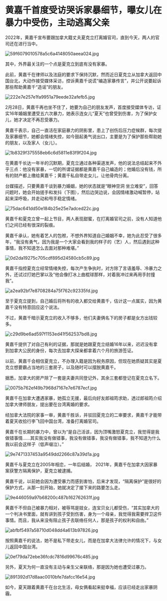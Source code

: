 # 黄嘉千首度受访哭诉家暴细节，曝女儿在暴力中受伤，主动逃离父亲

2022年，黄嘉千宣布要跟加拿大籍丈夫夏克立打离婚官司，直到今天，两人的官司还在进行当中。

![59f6079010578a5c6a4148050aeea024.jpg](https://raw.githubusercontent.com/qqhsx/qqnews_image/main/2024/02/28/黄嘉千首度受访哭诉家暴细节，曝女儿在暴力中受伤，主动逃离父亲/59f6079010578a5c6a4148050aeea024.jpg)

其中，外界最关注的一个点是夏克立到底有没有家暴。

此前，黄嘉千在律师以及法庭的要求下保持沉默，然而近日夏克立从加拿大返回中国台北，大动作接受媒体采访，控诉黄嘉千说谎“编造家暴传言”，并公开说要起诉那些帮助黄嘉千“造谣”的朋友。

![222e7e257e1fa9951a79eede32afefb5.jpg](https://raw.githubusercontent.com/qqhsx/qqnews_image/main/2024/02/28/黄嘉千首度受访哭诉家暴细节，曝女儿在暴力中受伤，主动逃离父亲/222e7e257e1fa9951a79eede32afefb5.jpg)

2月28日，黄嘉千再也坐不住了，她要为自己的朋友发声，首度接受媒体专访，证实16年婚姻里遭受五六次暴力，她表示连女儿“夏天”也曾受到伤害，为了保护女儿，她才决定不再忍受暴力。

黄嘉千表示，自己一直活在家庭暴力的阴影里，患上了创伤后压力症候群，每次提及家暴细节，她都会情绪失控，如今鼓起勇气说出口，主要是为了保护那些帮助她的朋友，以及家人（女儿）。

![1b8329f375558eb6c6d5811e83f9f204.jpg](https://raw.githubusercontent.com/qqhsx/qqnews_image/main/2024/02/28/黄嘉千首度受访哭诉家暴细节，曝女儿在暴力中受伤，主动逃离父亲/1b8329f375558eb6c6d5811e83f9f204.jpg)

在黄嘉千长达一年半的沉默期，夏克立通过各种渠道发声，他的说法总结起来不外乎三点：他没有家暴，一切的所谓证据都是黄嘉千自己编造的；他婚后没有钱，所有的财产都上缴给黄嘉千；黄嘉千私自带走女儿，让他骨肉分离。

台媒描述，只要黄嘉千谈到暴力婚姻，她的状态就是“眼神空洞
坐立难安”，回答问题时，她会开始搓手和发抖（下图），然后边哭边说，会因情绪激动喊暂停，站起来深呼吸，并走动和甩手稳定情绪。

![75dac641dd50e184b25e25e7adced22c.jpg](https://raw.githubusercontent.com/qqhsx/qqnews_image/main/2024/02/28/黄嘉千首度受访哭诉家暴细节，曝女儿在暴力中受伤，主动逃离父亲/75dac641dd50e184b25e25e7adced22c.jpg)

黄嘉千和夏克立曾一起上节目，两人表现甜蜜，在打离婚官司之前，没有人知道他们之间已经有很深的裂痕。

黄嘉千承认，她有着艺人的包袱，不想外界知道自己婚姻不幸，她为此忍受了很多年，“我没有勇气，因为我是一个大家会看到我的样子的（艺）人，然后遇到这种事情，我不知道怎么去面对那种难堪。”

![0d2da19275c705cdf895d24580cb5c89.jpg](https://raw.githubusercontent.com/qqhsx/qqnews_image/main/2024/02/28/黄嘉千首度受访哭诉家暴细节，曝女儿在暴力中受伤，主动逃离父亲/0d2da19275c705cdf895d24580cb5c89.jpg)

黄嘉千指控夏克立经常情绪失控，每次产生争执时，对方除了言语羞辱、冷暴力之外，还试过打她巴掌以及“他会像打冰上曲棍球那样，对着我冲过来再用手肘撞我”。

![a2ea92bf7e8708284a75f762c92335fd.jpg](https://raw.githubusercontent.com/qqhsx/qqnews_image/main/2024/02/28/黄嘉千首度受访哭诉家暴细节，曝女儿在暴力中受伤，主动逃离父亲/a2ea92bf7e8708284a75f762c92335fd.jpg)

至于夏克立提到，自己婚后将所有的收入都交给黄嘉千，估计这一点属实，因为黄嘉千没有特意回应这个说法。

不过，黄嘉千暗示夏克立的收入不够多，他们夫妻俩名下的房子都是女方出钱较多。

![c29d9be6ad597f1153ed41f562537bd8.jpg](https://raw.githubusercontent.com/qqhsx/qqnews_image/main/2024/02/28/黄嘉千首度受访哭诉家暴细节，曝女儿在暴力中受伤，主动逃离父亲/c29d9be6ad597f1153ed41f562537bd8.jpg)

黄嘉千提供了对自己有利的证据，那就是她跟夏克立结婚16年以来，迟迟没有拿到加拿大公民的身份，每次去加拿大探亲都拿着六个月的旅游签证。

以前，黄嘉千会相信夏克立，不办理入籍是因为税务原因，但现在她质疑其实是夏克立想要霸占当地的三套房子，以及随时可以摆脱黄嘉千。

据悉，加拿大的房产除了一套是夫妻共同登记外，其余三套都登记在夏克立名下。

![0075b762ef49b7968d7167e7e6787ecf.jpg](https://raw.githubusercontent.com/qqhsx/qqnews_image/main/2024/02/28/黄嘉千首度受访哭诉家暴细节，曝女儿在暴力中受伤，主动逃离父亲/0075b762ef49b7968d7167e7e6787ecf.jpg)

黄嘉千在加拿大遭遇家暴，她孤立无援，最后向好友郎祖筠求助，透过郎祖筠介绍加拿大律师朋友，提出要在台湾离婚的要求。

经加拿大法院的家事一审，黄嘉千胜诉，并驳回夏克立的二审要求，黄嘉千才能带着夏天收拾行李飞回中国台湾，准备打离婚官司。

黄嘉千在长期的暴力中，曾以为“是自己活该，因为顶嘴激怒夏克立，我觉得是我做错事情……其实我没有做错事，我没有做错事，我没有做错事，我不知道为什么我以前会这样子（低声啜泣）。”

![9e7471337453a9549dd2266c87a39d1a.jpg](https://raw.githubusercontent.com/qqhsx/qqnews_image/main/2024/02/28/黄嘉千首度受访哭诉家暴细节，曝女儿在暴力中受伤，主动逃离父亲/9e7471337453a9549dd2266c87a39d1a.jpg)

黄嘉千与夏克立在2005年相恋，一年后结婚， 2021年，黄嘉千在加拿大因家暴案获警方隔离保护，夏克立被逮捕。

黄嘉千说，以前她会因为遭受暴力而感到害怕，后来才发现，“隔离保护”是很好的保护方式，从那一刻开始，她就决定了接下来的路要怎么走。

![9e446059a97b68200c487b162762631f.jpg](https://raw.githubusercontent.com/qqhsx/qqnews_image/main/2024/02/28/黄嘉千首度受访哭诉家暴细节，曝女儿在暴力中受伤，主动逃离父亲/9e446059a97b68200c487b162762631f.jpg)

黄嘉千不但自己被暴力相对，被辱骂是妓女，连宝贝女儿都受伤，“其实加拿大的一个判决书里面，就有讲到孩子受到伤害，身为一个母亲，我觉得我需要捍卫这件事情。而且，我从来没有阻止孩子去联络任何人，那是孩子的权利和自由。”

![abfbf5497a58710d048dd4a613b97826.jpg](https://raw.githubusercontent.com/qqhsx/qqnews_image/main/2024/02/28/黄嘉千首度受访哭诉家暴细节，曝女儿在暴力中受伤，主动逃离父亲/abfbf5497a58710d048dd4a613b97826.jpg)

按照黄嘉千的说法，她不是私下带走女儿，而是在加拿大法律允许的情况下，与女儿返回中国台湾。

![0ef79da72ebe36fcdc7816d99676c485.jpg](https://raw.githubusercontent.com/qqhsx/qqnews_image/main/2024/02/28/黄嘉千首度受访哭诉家暴细节，曝女儿在暴力中受伤，主动逃离父亲/0ef79da72ebe36fcdc7816d99676c485.jpg)

另外，夏天为何一直没有主动与亲生父亲联络，那是因为她也遭受过暴力。

![891392d17d8aac0010bfe7dafcc16e54.jpg](https://raw.githubusercontent.com/qqhsx/qqnews_image/main/2024/02/28/黄嘉千首度受访哭诉家暴细节，曝女儿在暴力中受伤，主动逃离父亲/891392d17d8aac0010bfe7dafcc16e54.jpg)

如今，夏天跟着黄嘉千在台北生活，母女俩看起来挺幸福，应该已经走出家暴阴霾。

